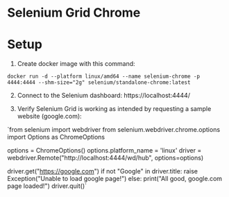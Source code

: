 # Selenium Grid Chrome
# Setup

1. Create docker image with this command: 

`docker run -d --platform linux/amd64 --name selenium-chrome -p 4444:4444 --shm-size="2g" selenium/standalone-chrome:latest`

2. Connect to the Selenium dashboard: https://localhost:4444/

3. Verify Selenium Grid is working as intended by requesting a sample website (google.com): 

`from selenium import webdriver
from selenium.webdriver.chrome.options import Options as ChromeOptions

options = ChromeOptions()
options.platform_name = 'linux'
driver = webdriver.Remote("http://localhost:4444/wd/hub", options=options)

driver.get("https://google.com")
if not "Google" in driver.title:
    raise Exception("Unable to load google page!")
else:
    print("All good, google.com page loaded!")
driver.quit()`

